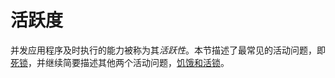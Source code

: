 # 活跃度

并发应用程序及时执行的能力被称为其*活跃性*。本节描述了最常见的活动问题，即[死锁](deadlock.html)，并继续简要描述其他两个活动问题，[饥饿和活锁](starvelive.html)。

